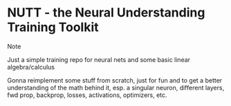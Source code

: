# NUTT - the Neural Understanding Training Toolkit
> [!NOTE]
> Just a simple training repo for neural nets and some basic linear algebra/calculus

Gonna reimplement some stuff from scratch, just for fun and to get a better understanding of the math behind it, esp. a singular neuron, different layers, fwd prop, backprop, losses, activations, optimizers, etc.